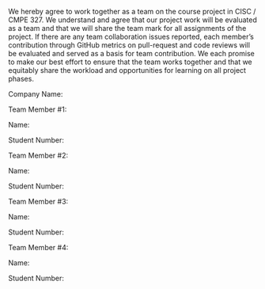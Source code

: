 We hereby agree to work together as a team on the course project in CISC / CMPE 327. We understand and agree that our project work will be evaluated as a team and that we will share the team mark for all assignments of the project. If there are any team collaboration issues reported, each member’s contribution through GitHub metrics on pull-request and code reviews will be evaluated and served as a basis for team contribution. We each promise to make our best effort to ensure that the team works together and that we equitably share the workload and opportunities for learning on all project phases.

Company Name: 

Team Member #1:

Name:

Student Number:

Team Member #2:

Name:

Student Number:

Team Member #3:

Name:

Student Number:

Team Member #4:

Name:

Student Number: